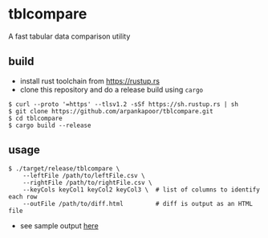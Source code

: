 # tblcompare

A fast tabular data comparison utility

## build

- install rust toolchain from <https://rustup.rs>
- clone this repository and do a release build using `cargo`

```console
$ curl --proto '=https' --tlsv1.2 -sSf https://sh.rustup.rs | sh
$ git clone https://github.com/arpankapoor/tblcompare.git
$ cd tblcompare
$ cargo build --release
```

## usage

```console
$ ./target/release/tblcompare \
    --leftFile /path/to/leftFile.csv \
    --rightFile /path/to/rightFile.csv \
    --keyCols keyCol1 keyCol2 keyCol3 \  # list of columns to identify each row
    --outFile /path/to/diff.html         # diff is output as an HTML file
```

- see sample output [here](https://arpankapoor.com/tblcompare.sample.html)

